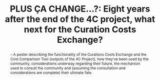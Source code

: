 ---
abstract: – A poster describing the functionality of the Curations Costs Exchange
  and the Cost Comparison Tool (outputs of the 4C Project), how they’ve been used
  by the community, considerations underway regarding their future, the mechanism
  used to consult the community and (assuming the consultation and considerations
  are complete) their ultimate fate.
creators:
- Stokes, Paul
- Middleton, Sarah
date: null
document_url: https://www.ideals.illinois.edu/items/128271/bitstreams/428907/data.pdf
grand_parent: iPRES
institutions: []
keywords:
- 4c project
- sustainability
- community consultation
- ccex
- cct
landing_page_url: https://hdl.handle.net/2142/121067
language: eng
layout: publication
license: CC-BY 4.0 International
notes_url: null
parent: iPRES 2023
presentation_url: null
size: null
source_name: iPRES
title: 'PLUS ÇA CHANGE…?: Eight years after the end of the 4C project, what next for
  the Curation Costs Exchange?'
type: unknown
year: 2023
---